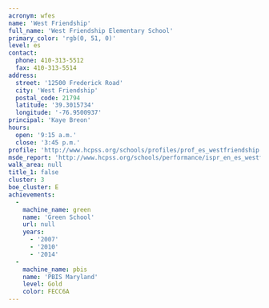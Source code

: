 ```yaml
---
acronym: wfes
name: 'West Friendship'
full_name: 'West Friendship Elementary School'
primary_color: 'rgb(0, 51, 0)'
level: es
contact:
  phone: 410-313-5512
  fax: 410-313-5514
address:
  street: '12500 Frederick Road'
  city: 'West Friendship'
  postal_code: 21794
  latitude: '39.3015734'
  longitude: '-76.9500937'
principal: 'Kaye Breon'
hours:
  open: '9:15 a.m.'
  close: '3:45 p.m.'
profile: 'http://www.hcpss.org/schools/profiles/prof_es_westfriendship.pdf'
msde_report: 'http://www.hcpss.org/schools/performance/ispr_en_es_westfriendship.pdf'
walk_area: null
title_1: false
cluster: 3
boe_cluster: E
achievements:
  -
    machine_name: green
    name: 'Green School'
    url: null
    years:
      - '2007'
      - '2010'
      - '2014'
  -
    machine_name: pbis
    name: 'PBIS Maryland'
    level: Gold
    color: FECC6A
---
```

